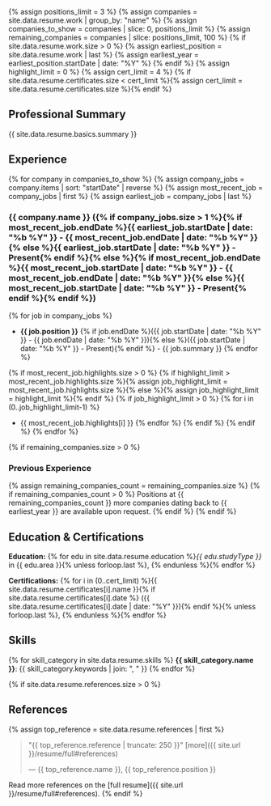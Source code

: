 {% assign positions_limit = 3 %}
{% assign companies = site.data.resume.work | group_by: "name" %}
{% assign companies_to_show = companies | slice: 0, positions_limit %}
{% assign remaining_companies = companies | slice: positions_limit, 100 %}
{% if site.data.resume.work.size > 0 %}
{% assign earliest_position = site.data.resume.work | last %}
{% assign earliest_year = earliest_position.startDate | date: "%Y" %}
{% endif %}
{% assign highlight_limit = 0 %}
{% assign cert_limit = 4 %}
{% if site.data.resume.certificates.size < cert_limit %}{% assign cert_limit = site.data.resume.certificates.size %}{% endif %}

## Professional Summary

{{ site.data.resume.basics.summary }}

## Experience

{% for company in companies_to_show %}
{% assign company_jobs = company.items | sort: "startDate" | reverse %}
{% assign most_recent_job = company_jobs | first %}
{% assign earliest_job = company_jobs | last %}

### {{ company.name }} ({% if company_jobs.size > 1 %}{% if most_recent_job.endDate %}{{ earliest_job.startDate | date: "%b %Y" }} - {{ most_recent_job.endDate | date: "%b %Y" }}{% else %}{{ earliest_job.startDate | date: "%b %Y" }} - Present{% endif %}{% else %}{% if most_recent_job.endDate %}{{ most_recent_job.startDate | date: "%b %Y" }} - {{ most_recent_job.endDate | date: "%b %Y" }}{% else %}{{ most_recent_job.startDate | date: "%b %Y" }} - Present{% endif %}{% endif %})
{% for job in company_jobs %}
- **{{ job.position }}** {% if job.endDate %}({{ job.startDate | date: "%b %Y" }} - {{ job.endDate | date: "%b %Y" }}){% else %}({{ job.startDate | date: "%b %Y" }} - Present){% endif %} - {{ job.summary }}
{% endfor %}

{% if most_recent_job.highlights.size > 0 %}
{% if highlight_limit > most_recent_job.highlights.size %}{% assign job_highlight_limit = most_recent_job.highlights.size %}{% else %}{% assign job_highlight_limit = highlight_limit %}{% endif %}
{% if job_highlight_limit > 0 %}
{% for i in (0..job_highlight_limit-1) %}
- {{ most_recent_job.highlights[i] }}
{% endfor %}
{% endif %}
{% endif %}
{% endfor %}

{% if remaining_companies.size > 0 %}
### Previous Experience

{% assign remaining_companies_count = remaining_companies.size %}
{% if remaining_companies_count > 0 %}
Positions at {{ remaining_companies_count }} more companies dating back to {{ earliest_year }} are available upon request.
{% endif %}
{% endif %}

## Education & Certifications

**Education:** {% for edu in site.data.resume.education %}_{{ edu.studyType }}_ in {{ edu.area }}{% unless forloop.last %}, {% endunless %}{% endfor %}

**Certifications:** {% for i in (0..cert_limit) %}{{ site.data.resume.certificates[i].name }}{% if site.data.resume.certificates[i].date %} ({{ site.data.resume.certificates[i].date | date: "%Y" }}){% endif %}{% unless forloop.last %}, {% endunless %}{% endfor %}

## Skills

{% for skill_category in site.data.resume.skills %}
**{{ skill_category.name }}**: {{ skill_category.keywords | join: ", " }}
{% endfor %}

{% if site.data.resume.references.size > 0 %}
## References

{% assign top_reference = site.data.resume.references | first %}
> "{{ top_reference.reference | truncate: 250 }}" [more]({{ site.url }}/resume/full#references)
> 
> — {{ top_reference.name }}, {{ top_reference.position }}

Read more references on the [full resume]({{ site.url }}/resume/full#references).
{% endif %}
